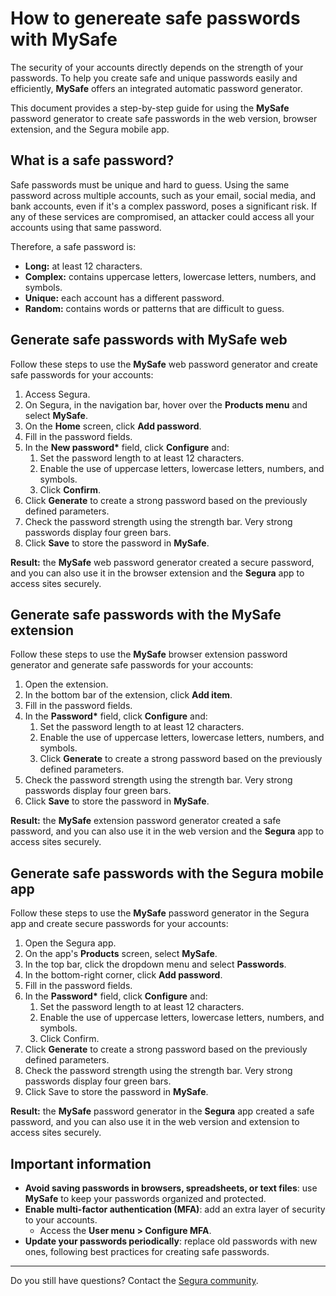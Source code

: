# How to genereate safe passwords with MySafe

The security of your accounts directly depends on the strength of your passwords. To help you create safe and unique passwords easily and efficiently, **MySafe** offers an integrated automatic password generator.

This document provides a step-by-step guide for using the **MySafe** password generator to create safe passwords in the web version, browser extension, and the Segura mobile app.

## What is a safe password? 

Safe passwords must be unique and hard to guess. Using the same password across multiple accounts, such as your email, social media, and bank accounts, even if it's a complex password, poses a significant risk. If any of these services are compromised, an attacker could access all your accounts using that same password.

Therefore, a safe password is:

* **Long:** at least 12 characters.  
* **Complex:** contains uppercase letters, lowercase letters, numbers, and symbols.  
* **Unique:** each account has a different password.  
* **Random:** contains words or patterns that are difficult to guess.

## Generate safe passwords with MySafe web 

Follow these steps to use the **MySafe** web password generator and create safe passwords for your accounts:

1. Access Segura.  
2. On Segura, in the navigation bar, hover over the **Products menu** and select **MySafe**.
3. On the **Home** screen, click **Add password**.  
4. Fill in the password fields.  
5. In the **New password\*** field, click **Configure** and:  
   1. Set the password length to at least 12 characters.  
   2. Enable the use of uppercase letters, lowercase letters, numbers, and symbols.  
   3. Click **Confirm**.  
6. Click **Generate** to create a strong password based on the previously defined parameters.  
7. Check the password strength using the strength bar. Very strong passwords display four green bars.  
8. Click **Save** to store the password in **MySafe**.

**Result:** the **MySafe** web password generator created a secure password, and you can also use it in the browser extension and the **Segura** app to access sites securely.

## Generate safe passwords with the MySafe extension 

Follow these steps to use the **MySafe** browser extension password generator and generate safe passwords for your accounts:

1. Open the extension.  
2. In the bottom bar of the extension, click **Add item**.  
3. Fill in the password fields.  
4. In the **Password\*** field, click **Configure** and:  
   1. Set the password length to at least 12 characters.  
   2. Enable the use of uppercase letters, lowercase letters, numbers, and symbols.  
   3. Click **Generate** to create a strong password based on the previously defined parameters.  
5. Check the password strength using the strength bar. Very strong passwords display four green bars.  
6. Click **Save** to store the password in **MySafe**.

**Result:** the **MySafe** extension password generator created a safe password, and you can also use it in the web version and the **Segura** app to access sites securely.

## Generate safe passwords with the Segura mobile app 

Follow these steps to use the **MySafe** password generator in the Segura app and create secure passwords for your accounts:

1. Open the Segura app.  
2. On the app's **Products** screen, select **MySafe**.  
3. In the top bar, click the dropdown menu and select **Passwords**.  
4. In the bottom-right corner, click **Add password**.  
5. Fill in the password fields.  
6. In the **Password\*** field, click **Configure** and:  
   1. Set the password length to at least 12 characters.  
   2. Enable the use of uppercase letters, lowercase letters, numbers, and symbols.  
   3. Click Confirm.  
7. Click **Generate** to create a strong password based on the previously defined parameters.  
8. Check the password strength using the strength bar. Very strong passwords display four green bars.  
9. Click Save to store the password in **MySafe**.

**Result:** the **MySafe** password generator in the **Segura** app created a safe password, and you can also use it in the web version and extension to access sites securely.

## Important information

* **Avoid saving passwords in browsers, spreadsheets, or text files**: use **MySafe** to keep your passwords organized and protected.  
* **Enable multi-factor authentication (MFA)**: add an extra layer of security to your accounts.  
  * Access the **User menu \> Configure MFA**.  
* **Update your passwords periodically**: replace old passwords with new ones, following best practices for creating safe passwords.

---

Do you still have questions? Contact the [Segura community](https://community.Segura.io/).